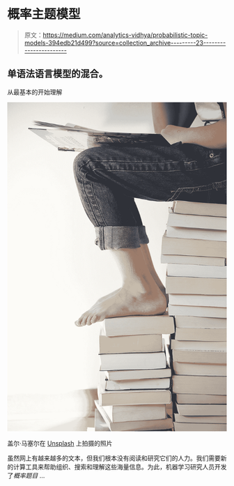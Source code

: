 # 概率主题模型

> 原文：<https://medium.com/analytics-vidhya/probabilistic-topic-models-394edb21d499?source=collection_archive---------23----------------------->

## 单语法语言模型的混合。

从最基本的开始理解

![](img/37532db217fc5146c4c65f7003bd2e6b.png)

盖尔·马塞尔在 [Unsplash](https://unsplash.com?utm_source=medium&utm_medium=referral) 上拍摄的照片

虽然网上有越来越多的文本，但我们根本没有阅读和研究它们的人力。我们需要新的计算工具来帮助组织、搜索和理解这些海量信息。为此，机器学习研究人员开发了*概率题目* …